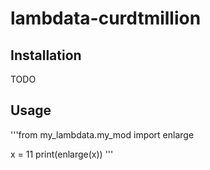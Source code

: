 # lambdata-curdtmillion

## Installation

TODO

## Usage

'''from my_lambdata.my_mod import enlarge

x = 11
print(enlarge(x))
'''
